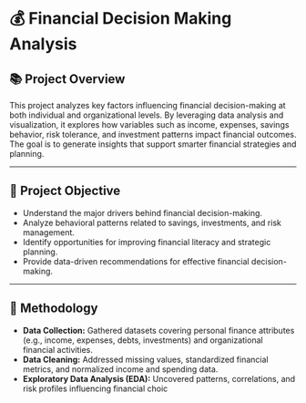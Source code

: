 # 💰 Financial Decision Making Analysis

## 📚 Project Overview

This project analyzes key factors influencing financial decision-making at both individual and organizational levels. By leveraging data analysis and visualization, it explores how variables such as income, expenses, savings behavior, risk tolerance, and investment patterns impact financial outcomes. The goal is to generate insights that support smarter financial strategies and planning.

---

## 🎯 Project Objective

- Understand the major drivers behind financial decision-making.
- Analyze behavioral patterns related to savings, investments, and risk management.
- Identify opportunities for improving financial literacy and strategic planning.
- Provide data-driven recommendations for effective financial decision-making.

---

## 🧠 Methodology

- **Data Collection:** Gathered datasets covering personal finance attributes (e.g., income, expenses, debts, investments) and organizational financial activities.
- **Data Cleaning:** Addressed missing values, standardized financial metrics, and normalized income and spending data.
- **Exploratory Data Analysis (EDA):** Uncovered patterns, correlations, and risk profiles influencing financial choic
